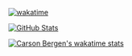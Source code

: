 [![wakatime](https://wakatime.com/badge/user/0c140005-047e-4308-a3be-0d0a822004cb.svg)](https://wakatime.com/@0c140005-047e-4308-a3be-0d0a822004cb)

[![GitHub Stats](https://github-readme-stats-indol-iota-76.vercel.app/api/top-langs/?username=carsonbergen&layout=compact&langs_count=16&theme=transparent)](https://github.com/anuraghazra/github-readme-stats)

[![Carson Bergen's wakatime stats](https://github-readme-stats.vercel.app/api/wakatime?username=carsonbergen&theme=transparent&layout=compact)](https://github.com/anuraghazra/github-readme-stats)
